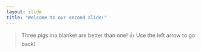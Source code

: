 ```yaml
---
layout: slide
title: "Welcome to our second slide!"
---
```

>Three pigs ina blanket are better than one! :+1:
Use the left arrow to go back!

